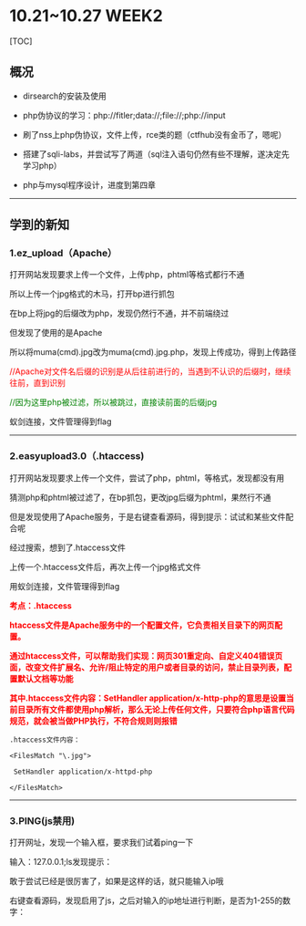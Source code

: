 # 10.21~10.27 WEEK2

[TOC]

## 概况

- dirsearch的安装及使用

- php伪协议的学习：php://fitler;data://;file://;php://input

- 刷了nss上php伪协议，文件上传，rce类的题（ctfhub没有金币了，嗯呢）

- 搭建了sqli-labs，并尝试写了两道（sql注入语句仍然有些不理解，遂决定先学习php）

- php与mysql程序设计，进度到第四章

  

------

## 学到的新知

### 1.ez_upload（Apache）

打开网站发现要求上传一个文件，上传php，phtml等格式都行不通

所以上传一个jpg格式的木马，打开bp进行抓包

在bp上将jpg的后缀改为php，发现仍然行不通，并不前端绕过

但发现了使用的是Apache

所以将muma(cmd).jpg改为muma(cmd).jpg.php，发现上传成功，得到上传路径

<font color=red>//Apache对文件名后缀的识别是从后往前进行的，当遇到不认识的后缀时，继续往前，直到识别</font>

<font color=green>//因为这里php被过滤，所以被跳过，直接读前面的后缀jpg</font>

蚁剑连接，文件管理得到flag

------

### 2.easyupload3.0（.htaccess)

打开网站发现要求上传一个文件，尝试了php，phtml，等格式，发现都没有用

猜测php和phtml被过滤了，在bp抓包，更改jpg后缀为phtml，果然行不通

但是发现使用了Apache服务，于是右键查看源码，得到提示：试试和某些文件配合呢

经过搜索，想到了.htaccess文件

上传一个.htaccess文件后，再次上传一个jpg格式文件

用蚁剑连接，文件管理得到flag

**<font color=red>考点：.htaccess</font>**

**<font color=red>htaccess文件是Apache服务中的一个配置文件，它负责相关目录下的网页配置。</font>**

**<font color=red>通过htaccess文件，可以帮助我们实现：网页301重定向、自定义404错误页面，改变文件扩展名、允许/阻止特定的用户或者目录的访问，禁止目录列表，配置默认文档等功能</font>**

**<font color=red>其中.htaccess文件内容：SetHandler application/x-http-php的意思是设置当前目录所有文件都使用php解析，那么无论上传任何文件，只要符合php语言代码规范，就会被当做PHP执行，不符合规则则报错</font>**

```
.htaccess文件内容：

<FilesMatch "\.jpg">

 SetHandler application/x-httpd-php

</FilesMatch>
```

------

### 3.PING(js禁用)

打开网址，发现一个输入框，要求我们试着ping一下

输入：127.0.0.1;ls发现提示：

敢于尝试已经是很厉害了，如果是这样的话，就只能输入ip哦

右键查看源码，发现启用了js，之后对输入的ip地址进行判断，是否为1-255的数字：

<script type="text/javascript">   
    function check_ip(){     
        let ip = document.getElementById('command').value;    
        let re = /^(25[0-5]|2[0-4]\d|[0-1]\d{2}|[1-9]?\d)\.(25[0-5]|2[0-4]\d|[0-1]\d{2}|[1-9]?\d)\.(25[0-5]|2[0-4]\d|[0-1]\d{2}|[1-9]?\d)\.(25[0-5]|2[0-4]\d|[0-1]\d{2}|[1-9]?\d)$/;
        if(re.test(ip.trim())){
    return true;
   }
   alert('敢于尝试已经是很厉害了，如果是这样的话，就只能输入ip哦');
   return false;
  }

F12打开开发

者工具，点击右上角的… ,在高级设置中禁用JavaScript

在输入框输入：127.0.0.1;ls /

发现根目录有一个flag的文件

输入：127.0.0.1;cat /flag

得到flag<br/>

------

### 4.MyDoor<br/>

打开网站发现什么都没有，看到url上的提示index.php?file=<br/>

输入：php://filter/read=convert.base64-encode/resource=index.php<br/>

Base64解码得到一段代码：<br/>

```
<?php

error_reporting(0);

if (isset($_GET['N_S.S'])) {

  eval($_GET['N_S.S']);

}

if(!isset($_GET['file'])) {

  header('Location:/index.php?file=');

} else {

  $file = $_GET['file'];

  if (!preg_match('/\.\.|la|data|input|glob|global|var|dict|gopher|file|http|phar|localhost|\?|\*|\~|zip|7z|compress/is', $file)) {

​    include $file;

  } else {

​    die('error.');

  }

}
```

阅读代码可知，要以get方式上传N_S.S和file两个参数，且过滤了la,data,input等<br/>

因为N_S.S参数使用了eval（）函数，所以可以用该参数执行一些参数，发现phpinfo没有被屏蔽，所以输入:?N[S.S=phpinfo();<br/>

<font color=green>//_在做php参数时是非法字符，所以要替换成[</font><br/>

<font color=red>//当PHP版本小于8时，如果参数中出现中括号[，中括号会被转换成下划线_，但是会出现转换错误导致接下来如果该参数名中还有非法字符并不会继续转换成下划线_</font><br/>

Ctrl+f搜索flag，得到flag<br/>

------

### 5.泄露的伪装（dirsearch的使用）<br/>

打开网站看到一句话：<br/>

you can not see me but you can see me<br/>

ls和index.php都查不到东西，所以打开虚拟机，dirsearch扫描一下：<br/>

输入：dirsearch -u 网址<br/>

回车开始扫描，得到两个文件<br/>

![Alt Text](C:24-aye-hoyosei\picture\1.png)<br/>

打开test.txt,得到一段代码：<br/>

```
<?php
 error_reporting(0);
 if(isset($_GET['cxk'])){
   $cxk=$_GET['cxk'];
   if(file_get_contents($cxk)=="ctrl"){
     echo $flag;
   }else{
     echo "洗洗睡吧";
   }
 }else{
   echo "nononoononoonono";
 }
 ?>
```

打开www.rar,下载了一个压缩包，解压得到提示：<br/>

恭喜你<br/>

turn to<br/>

/orzorz.php<br/>

打开/ororz.php得到一段代码，发现和test.txt中的一样，<br/>

审计代码，发现要以get方式上传cxk，且cxk读入的要为ctrl<br/>

输入：/ororz.php?cxk=data://text/plain,ctrl<br/>

得到flag<br/>

------

## 下周目标<br/>

1. 继续学习php与mysql程序设计，进度到第四章<br/>
2. 攒两天金币，开始做ctfhub的ssrf类题型<br/>
3. 找找灵感，继续挑战1024ctf的web题目<br/>
4. *有时间再试试sql注入类题目<br/>